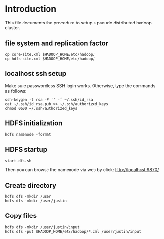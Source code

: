 # Introduction

This file documents the procedure to setup a pseudo distributed hadoop cluster.

## file system and replication factor

    cp core-site.xml $HADOOP_HOME/etc/hadoop/
    cp hdfs-site.xml $HADOOP_HOME/etc/hadoop/

## localhost ssh setup

Make sure passwordless SSH login works. Otherwise, type the commands as follows:

    ssh-keygen -t rsa -P '' -f ~/.ssh/id_rsa
    cat ~/.ssh/id_rsa.pub >> ~/.ssh/authorized_keys
    chmod 0600 ~/.ssh/authorized_keys

## HDFS initialization

    hdfs namenode -format

## HDFS startup

    start-dfs.sh

Then you can browse the namenode via web by click: [http://localhost:9870/][1]

## Create directory

    hdfs dfs -mkdir /user
    hdfs dfs -mkdir /user/justin

## Copy files

    hdfs dfs -mkdir /user/justin/input
    hdfs dfs -put $HADOOP_HOME/etc/hadoop/*.xml /user/justin/input


[1]: http://localhost:9870/